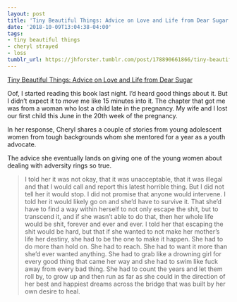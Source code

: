 ```yaml
---
layout: post
title: 'Tiny Beautiful Things: Advice on Love and Life from Dear Sugar'
date: '2018-10-09T13:04:38-04:00'
tags:
- tiny beautiful things
- cheryl strayed
- loss
tumblr_url: https://jhforster.tumblr.com/post/178890661866/tiny-beautiful-things-advice-on-love-and-life
---
```

[Tiny Beautiful Things: Advice on Love and Life from Dear Sugar](https://www.amazon.com/Tiny-Beautiful-Things-Advice-Sugar/dp/0307949338)  

Oof, I started reading this book last night. I’d heard good things about it. But I&nbsp;didn’t expect it to _move_ me like 15 minutes into it. The chapter that got me was from a woman who lost a child late in the pregnancy. My wife and I lost our first child this June in the 20th week of the pregnancy.

In her response, Cheryl shares a couple of stories from young adolescent women from tough backgrounds whom she mentored for a year as a youth advocate.&nbsp;

The advice she eventually lands on giving one of the young women about dealing with adversity rings so true.

> I told her it was not okay, that it was unacceptable, that it was illegal and that I would call and report this latest horrible thing. But I did not tell her it would stop. I did not promise that anyone would intervene. I told her it would likely go on and she’d have to survive it. That she’d have to find a way within herself to not only escape the shit, but to transcend it, and if she wasn’t able to do that, then her whole life would be shit, forever and ever and ever. I told her that escaping the shit would be hard, but that if she wanted to not make her mother’s life her destiny, she had to be the one to make it happen. She had to do more than hold on. She had to reach. She had to want it more than she’d ever wanted anything. She had to grab like a drowning girl for every good thing that came her way and she had to swim like fuck away from every bad thing. She had to count the years and let them roll by, to grow up and then run as far as she could in the direction of her best and happiest dreams across the bridge that was built by her own desire to heal.

